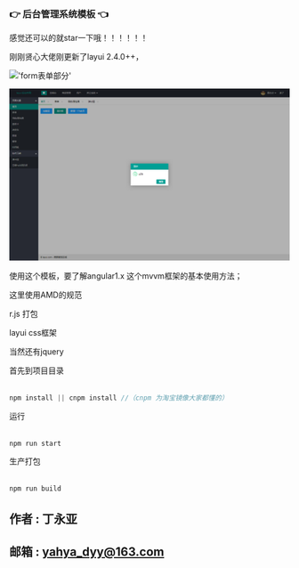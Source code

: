 ### :point_right: 后台管理系统模板 :point_left:

感觉还可以的就star一下哦！！！！！！

刚刚贤心大佬刚更新了layui 2.4.0++，


!['form表单部分'](www/img/form.jpg)

!['index'](www/img/index.png)

使用这个模板，要了解angular1.x 这个mvvm框架的基本使用方法；

这里使用AMD的规范

r.js 打包

layui css框架

当然还有jquery

首先到项目目录
```javascript

npm install || cnpm install //（cnpm 为淘宝镜像大家都懂的）

```
运行 
```javascript

npm run start 

```
生产打包

```javascript

npm run build

```
作者 : 丁永亚</br>
---
邮箱  :  yahya_dyy@163.com
----

